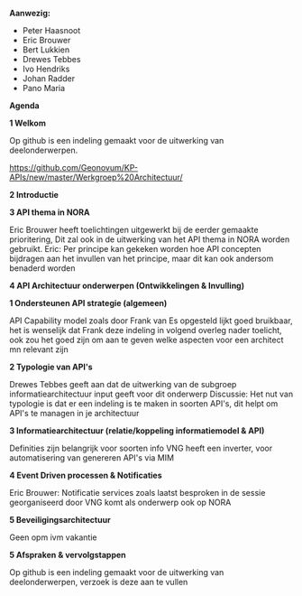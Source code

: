 
**Aanwezig:**
* Peter Haasnoot
* Eric Brouwer
* Bert Lukkien
* Drewes Tebbes
* Ivo Hendriks
* Johan Radder
* Pano Maria



**Agenda**

**1	Welkom**

Op github is een indeling gemaakt voor de uitwerking van deelonderwerpen.

https://github.com/Geonovum/KP-APIs/new/master/Werkgroep%20Architectuur/

**2	Introductie**

**3	API thema in NORA**

Eric Brouwer heeft toelichtingen uitgewerkt bij de eerder gemaakte prioritering, 
Dit zal ook in de uitwerking van het API thema in NORA worden gebruikt.
Eric: Per principe kan gekeken worden hoe API concepten bijdragen aan het invullen van het principe, maar dit kan ook andersom benaderd worden


**4	API Architectuur onderwerpen (Ontwikkelingen & Invulling)**

**1 Ondersteunen API strategie (algemeen)**

API Capability model zoals door Frank van Es opgesteld lijkt goed bruikbaar, het is wenselijk dat Frank deze indeling in volgend overleg nader toelicht, ook zou het goed zijn
om aan te geven welke aspecten voor een architect mn relevant zijn



**2 Typologie van API's**

Drewes Tebbes geeft aan dat de uitwerking van de subgroep informatiearchitectuur input geeft voor dit onderwerp
Discussie: Het nut van typologie is dat er een indeling is te maken in soorten API's, dit helpt om API's te managen in je architectuur

**3 Informatiearchitectuur (relatie/koppeling informatiemodel & API)**

Definities zijn belangrijk voor soorten info
VNG heeft een inverter, voor automatisering van genereren API's via MIM

**4 Event Driven processen & Notificaties**

Eric Brouwer: Notificatie services zoals laatst besproken in de sessie georganiseerd door VNG komt als onderwerp ook op NORA

**5 Beveiligingsarchitectuur**

Geen opm ivm vakantie

**5	Afspraken & vervolgstappen**

Op github is een indeling gemaakt voor de uitwerking van deelonderwerpen, verzoek is deze aan te vullen

